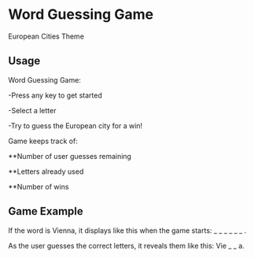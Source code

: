 # Word Guessing Game 

European Cities Theme

## Usage

Word Guessing Game:

-Press any key to get started

-Select a letter

-Try to guess the European city for a win!

Game keeps track of:

**Number of user guesses remaining

**Letters already used

**Number of wins

## Game Example

If the word is Vienna, it displays like this when the game starts: _ _ _ _ _ _ .

As the user guesses the correct letters, it reveals them like this: Vie _ _ a.



